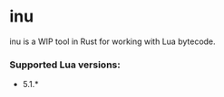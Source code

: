 # inu

inu is a WIP tool in Rust for working with Lua bytecode.

### Supported Lua versions:
- 5.1.*
